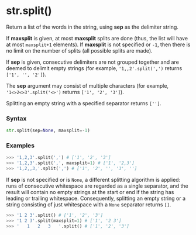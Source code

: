 # str.split()

Return a list of the words in the string, using **sep** as the delimiter string.

If **maxsplit** is given, at most **maxsplit** splits are done (thus, the list will have at most `maxsplit+1` elements). If **maxsplit** is not specified or `-1`, then there is no limit on the number of splits (all possible splits are made).

If **sep** is given, consecutive delimiters are not grouped together and are deemed to delimit empty strings (for example, `'1,,2'.split(',')` returns `['1', '', '2']`).

The **sep** argument may consist of multiple characters (for example, `'1<>2<>3'.split('<>')` returns `['1', '2', '3']`).

Splitting an empty string with a specified separator returns `['']`.

### Syntax

```python
str.split(sep=None, maxsplit=-1)
```

### Examples

```python
>>> '1,2,3'.split(',') # ['1', '2', '3']
>>> '1,2,3'.split(',', maxsplit=1) # ['1', '2,3']
>>> '1,2,,3,'.split(',') # ['1', '2', '', '3', '']
```

If **sep** is not specified or is `None`, a different splitting algorithm is applied: runs of consecutive whitespace are regarded as a single separator, and the result will contain no empty strings at the start or end if the string has leading or trailing whitespace. Consequently, splitting an empty string or a string consisting of just whitespace with a `None` separator returns `[]`.

```python
>>> '1 2 3'.split() # ['1', '2', '3']
>>> '1 2 3'.split(maxsplit=1) # ['1', '2 3']
>>> '   1   2   3   '.split() # ['1', '2', '3']
```
